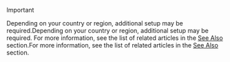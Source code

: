 > [!IMPORTANT]
> <span data-ttu-id="bced0-101">Depending on your country or region, additional setup may be required.</span><span class="sxs-lookup"><span data-stu-id="bced0-101">Depending on your country or region, additional setup may be required.</span></span> <span data-ttu-id="bced0-102">For more information, see the list of related articles in the [See Also](#see-also) section.</span><span class="sxs-lookup"><span data-stu-id="bced0-102">For more information, see the list of related articles in the [See Also](#see-also) section.</span></span>  